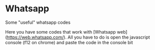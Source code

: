 # Whatsapp
Some "useful" whatsapp codes

Here you have some codes that work with [Whatsapp web] (https://web.whatsapp.com/).
All you have to do is open the javascript console (f12 on chrome) and paste the code in the console bit

